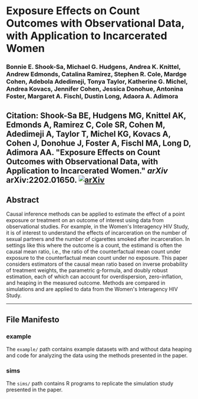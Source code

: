 # Exposure Effects on Count Outcomes with Observational Data, with Application to Incarcerated Women

### Bonnie E. Shook-Sa, Michael G. Hudgens, Andrea K. Knittel, Andrew Edmonds, Catalina Ramirez, Stephen R. Cole, Mardge Cohen, Adebola Adedimeji, Tonya Taylor, Katherine G. Michel, Andrea Kovacs, Jennifer Cohen, Jessica Donohue, Antonina Foster, Margaret A. Fischl, Dustin Long, Adaora A. Adimora

**Citation**: Shook-Sa BE, Hudgens MG, Knittel AK, Edmonds A, Ramirez C,  Cole SR, Cohen M, Adedimeji A, Taylor T, Michel KG, Kovacs A, Cohen J, Donohue J, Foster A, Fischl MA, Long D, Adimora AA. "Exposure Effects on Count Outcomes with Observational Data, with Application to Incarcerated Women." *arXiv* arXiv:2202.01650.
[![arXiv](https://img.shields.io/badge/arXiv-2202.01650-b31b1b.svg)](https://arxiv.org/abs/2202.01650)
--------------------------------

## Abstract

Causal inference methods can be applied to estimate the effect of a point exposure or treatment on an outcome of interest using data from observational studies. For example, in the Women's Interagency HIV Study, it is of interest to understand the effects of incarceration on the number of sexual partners and the number of cigarettes smoked after incarceration. In settings like this where the outcome is a count, the estimand is often the causal mean ratio, i.e., the ratio of the counterfactual mean count under exposure to the counterfactual mean count under no exposure. This paper considers estimators of the causal mean ratio based on inverse probability of treatment weights, the parametric g-formula, and doubly robust estimation, each of which can account for overdispersion, zero-inflation, and heaping in the measured outcome. Methods are compared in simulations and are applied to data from the Women's Interagency HIV Study.

--------------------------------

## File Manifesto

### example
The `example/` path contains example datasets with and without data heaping and code for analyzing the data using the methods presented in the paper.

### sims
The `sims/` path contains R programs to replicate the simulation study presented in the paper.
